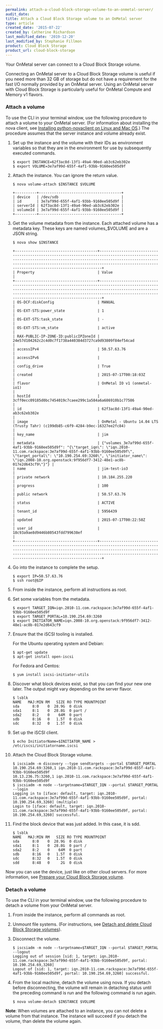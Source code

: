 ```yaml
---
permalink: attach-a-cloud-block-storage-volume-to-an-onmetal-server/
audit_date:
title: Attach a Cloud Block Storage volume to an OnMetal server
type: article
created_date: '2015-07-22'
created_by: Catherine Richardson
last_modified_date: '2019-12-20'
last_modified_by: Stephanie Fillmon
product: Cloud Block Storage
product_url: cloud-block-storage
---
```


Your OnMetal server can connect to a Cloud Block Storage volume.

Connecting an OnMetal server to a Cloud Block Storage volume is useful
if you need more than 32 GB of storage but do not have a requirement for
the fast I/O normally provided by an OnMetal server. Using an OnMetal
server with Cloud Block Storage is particularly useful for OnMetal
Compute and Memory v1 flavors.

### Attach a volume

To use the CLI in your terminal window, use the following procedure to
attach a volume to your OnMetal server. (For information about
installing the nova client, see [Installing python-novaclient on Linux and Mac OS](/support/how-to/installing-python-novaclient-on-linux-and-mac-os).)
The procedure assumes that the server instance and volume already exist.

1. Set up the instance and the volume with their IDs as environment variables so that they are in the environment for use by subsequently executed commands.

       $ export INSTANCE=62f3ac8d-13f1-49a4-90ed-ab3c62eb302e
       $ export VOLUME=3e7af99d-655f-4af1-93bb-9160ee505d9f

2. Attach the instance. You can ignore the return value.

       $ nova volume-attach $INSTANCE $VOLUME

       +----------+--------------------------------------+
       | device   | /dev/sdb                             |
       | id       | 3e7af99d-655f-4af1-93bb-9160ee505d9f |
       | serverId | 62f3ac8d-13f1-49a4-90ed-ab3c62eb302e |
       | volumeId | 3e7af99d-655f-4af1-93bb-9160ee505d9f |
       +----------+--------------------------------------+

3. Get the volume metadata from the instance. Each attached volume has a
metadata key. These keys are named volumes\_\$VOLUME and are a JSON
string.

       $ nova show $INSTANCE

       +--------------------------------------+-----------------------------------------------------------------------------------------------------------------------------------------------------------------------------------------------------------------------------------------------------------------------------+
       | Property                             | Value                                                                                                                                                                                                                                                                       |
       +--------------------------------------+-----------------------------------------------------------------------------------------------------------------------------------------------------------------------------------------------------------------------------------------------------------------------------+
       | OS-DCF:diskConfig                    | MANUAL                                                                                                                                                                                                                                                                      |
       | OS-EXT-STS:power_state               | 1                                                                                                                                                                                                                                                                           |
       | OS-EXT-STS:task_state                | -                                                                                                                                                                                                                                                                           |
       | OS-EXT-STS:vm_state                  | active                                                                                                                                                                                                                                                                      |
       | RAX-PUBLIC-IP-ZONE-ID:publicIPZoneId | 24e57d104262c2c4d0c7f1738a440384d3727ca9d93809f84ef54cad                                                                                                                                                                                                                    |
       | accessIPv4                           | 50.57.63.76                                                                                                                                                                                                                                                                 |
       | accessIPv6                           |                                                                                                                                                                                                                                                                             |
       | config_drive                         | True                                                                                                                                                                                                                                                                        |
       | created                              | 2015-07-17T00:18:03Z                                                                                                                                                                                                                                                        |
       | flavor                               | OnMetal IO v1 (onmetal-io1)                                                                                                                                                                                                                                                 |
       | hostId                               | 3cff0ecc09185d0bc7454019c7caee299c1a584a6a686910b1c77586                                                                                                                                                                                                                    |
       | id                                   | 62f3ac8d-13f1-49a4-90ed-ab3c62eb302e                                                                                                                                                                                                                                        |
       | image                                | OnMetal - Ubuntu 14.04 LTS (Trusty Tahr) (c199db85-c6f9-4284-b9ec-16327ee2fc84)                                                                                                                                                                                             |
       | key_name                             | jim                                                                                                                                                                                                                                                                         |
       | metadata                             | {"volumes_3e7af99d-655f-4af1-93bb-9160ee505d9f": "{\"target_iqn\": \"iqn.2010-11.com.rackspace:3e7af99d-655f-4af1-93bb-9160ee505d9f\", \"target_portal\": \"10.190.254.69:3260\", \"initiator_name\": \"iqn.2008-10.org.openstack:9f956df7-3412-48e1-ac8b-017e2d643cf9\"}"} |
       | name                                 | jim-test-io3                                                                                                                                                                                                                                                                |
       | private network                      | 10.184.255.220                                                                                                                                                                                                                                                              |
       | progress                             | 100                                                                                                                                                                                                                                                                         |
       | public network                       | 50.57.63.76                                                                                                                                                                                                                                                                 |
       | status                               | ACTIVE                                                                                                                                                                                                                                                                      |
       | tenant_id                            | 5956439                                                                                                                                                                                                                                                                     |
       | updated                              | 2015-07-17T00:22:58Z                                                                                                                                                                                                                                                        |
       | user_id                              | 18c93a9ae8d9446b80543fdd799638ef                                                                                                                                                                                                                                            |
       +--------------------------------------+-----------------------------------------------------------------------------------------------------------------------------------------------------------------------------------------------------------------------------------------------------------------------------+

4. Go into the instance to complete the setup.

       $ export IP=50.57.63.76
       $ ssh root@$IP

5. From inside the instance, perform all instructions as root.

6. Set some variables from the metadata.

       $ export TARGET_IQN=iqn.2010-11.com.rackspace:3e7af99d-655f-4af1-93bb-9160ee505d9f
       $ export TARGET_PORTAL=10.190.254.69:3260
       $ export INITIATOR_NAME=iqn.2008-10.org.openstack:9f956df7-3412-48e1-ac8b-017e2d643cf9

7. Ensure that the iSCSI tooling is installed.

   For the Ubuntu operating system and Debian:

       $ apt-get update
       $ apt-get install open-iscsi

   For Fedora and Centos:

       $ yum install iscsi-initiator-utils

8. Discover what block devices exist, so that you can find your new one later. The output might vary depending on the server flavor.

       $ lsblk
       NAME   MAJ:MIN RM   SIZE RO TYPE MOUNTPOINT
       sda      8:0    0  28.9G  0 disk
       sda1     8:1    0  28.8G  0 part /
       sda2     8:2    0    64M  0 part
       sdb      8:16   0   1.5T  0 disk
       sdc      8:32   0   1.5T  0 disk

9. Set up the iSCSI client.

       $ echo InitiatorName=$INITIATOR_NAME > /etc/iscsi/initiatorname.iscsi

10. Attach the Cloud Block Storage volume.

        $ iscsiadm -m discovery --type sendtargets --portal $TARGET_PORTAL
        10.190.254.69:3260,1 iqn.2010-11.com.rackspace:3e7af99d-655f-4af1-93bb-9160ee505d9f
        10.13.236.75:3260,1 iqn.2010-11.com.rackspace:3e7af99d-655f-4af1-93bb-9160ee505d9f
        $ iscsiadm -m node --targetname=$TARGET_IQN --portal $TARGET_PORTAL --login
        Logging in to [iface: default, target: iqn.2010-11.com.rackspace:3e7af99d-655f-4af1-93bb-9160ee505d9f, portal: 10.190.254.69,3260] (multiple)
        Login to [iface: default, target: iqn.2010-11.com.rackspace:3e7af99d-655f-4af1-93bb-9160ee505d9f, portal: 10.190.254.69,3260] successful.

11. Find the block device that was just added.  In this case, it is sdd.

        $ lsblk
        NAME   MAJ:MIN RM   SIZE RO TYPE MOUNTPOINT
        sda      8:0    0  28.9G  0 disk
        sda1     8:1    0  28.8G  0 part /
        sda2     8:2    0    64M  0 part
        sdb      8:16   0   1.5T  0 disk
        sdc      8:32   0   1.5T  0 disk
        sdd      8:48   0     2G  0 disk

Now you can use the device, just like on other cloud servers. For more
information, see [Prepare your Cloud Block Storage volume](/support/how-to/prepare-your-cloud-block-storage-volume).

### Detach a volume

To use the CLI in your terminal window, use the following procedure to
detach a volume from your OnMetal server.

1. From inside the instance, perform all commands as root.

2. Unmount file systems. (For instructions, see [Detach and delete Cloud Block Storage volumes](/support/how-to/detach-and-delete-cloud-block-storage-volumes)).

3. Disconnect the volume.

       $ iscsiadm -m node --targetname=$TARGET_IQN --portal $TARGET_PORTAL --logout
       Logging out of session [sid: 1, target: iqn.2010-11.com.rackspace:3e7af99d-655f-4af1-93bb-9160ee505d9f, portal: 10.190.254.69,3260]
       Logout of [sid: 1, target: iqn.2010-11.com.rackspace:3e7af99d-655f-4af1-93bb-9160ee505d9f, portal: 10.190.254.69,3260] successful.

4. From the local machine, detach the volume using nova. If you detach before disconnecting, the volume will remain in detaching status until the preceding command is run and the following command is run again.

       $ nova volume-detach $INSTANCE $VOLUME

**Note**: When volumes are attached to an instance, you can not delete a volume from that instance. The instance will succeed if you detach the volume, than delete the volume again.
